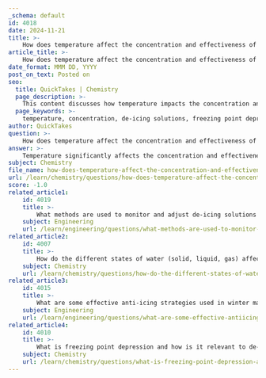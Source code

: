 ```yaml
---
_schema: default
id: 4018
date: 2024-11-21
title: >-
    How does temperature affect the concentration and effectiveness of de-icing solutions?
article_title: >-
    How does temperature affect the concentration and effectiveness of de-icing solutions?
date_format: MMM DD, YYYY
post_on_text: Posted on
seo:
  title: QuickTakes | Chemistry
  page_description: >-
    This content discusses how temperature impacts the concentration and effectiveness of de-icing solutions, including key concepts such as freezing point depression, eutectic temperature, and the thermodynamics involved in the de-icing process.
  page_keywords: >-
    temperature, concentration, de-icing solutions, freezing point depression, eutectic temperature, dilution effects, chemical selection, thermodynamics, Calcium Chloride, Magnesium Chloride, sodium chloride, winter safety, road safety
author: QuickTakes
question: >-
    How does temperature affect the concentration and effectiveness of de-icing solutions?
answer: >-
    Temperature significantly affects the concentration and effectiveness of de-icing solutions in several ways:\n\n1. **Freezing Point Depression**: The concentration of de-icing agents, such as Calcium Chloride, plays a crucial role in their effectiveness. Higher concentrations of these solutions lower the freezing point of water, allowing them to remain effective at lower temperatures. For instance, Calcium Chloride can effectively melt ice even at temperatures as low as −20 °C. This property allows for the customization of de-icing solutions based on specific weather conditions, ensuring optimal performance.\n\n2. **Eutectic Temperature**: Each de-icing chemical has a eutectic temperature, which is the lowest temperature at which it can effectively melt ice. If the temperature of the ice is colder than this eutectic temperature, the chemical will not be able to melt the ice. Therefore, while a low eutectic temperature is necessary for effective de-icing, it is not the only factor; the concentration of the solution also matters.\n\n3. **Dilution Effects**: As de-icing chemicals are applied to ice, they induce a melting process. However, this process continues until the concentration of the salt in the solution is diluted to a point where its freezing point matches the external temperature. If the temperature remains below this point, the effectiveness of the de-icing solution diminishes.\n\n4. **Temperature and Chemical Selection**: Different de-icing agents have varying effectiveness at different temperatures. For example, while rock salt (sodium chloride) is commonly used, its effectiveness decreases significantly in colder temperatures. In contrast, Calcium Chloride and Magnesium Chloride are more effective at lower temperatures, making them preferable in extremely cold conditions.\n\n5. **Thermodynamics of De-icing**: The thermodynamics of the de-icing process indicate that the melting of ice is influenced by the temperature of both the ice and the de-icing solution. The heat generated from the dissolution of the de-icing agent contributes to melting ice, and this process is more efficient at higher temperatures.\n\nIn summary, the effectiveness of de-icing solutions is closely tied to their concentration and the ambient temperature. Understanding these relationships is essential for optimizing de-icing strategies and ensuring road safety during winter conditions.
subject: Chemistry
file_name: how-does-temperature-affect-the-concentration-and-effectiveness-of-deicing-solutions.md
url: /learn/chemistry/questions/how-does-temperature-affect-the-concentration-and-effectiveness-of-deicing-solutions
score: -1.0
related_article1:
    id: 4019
    title: >-
        What methods are used to monitor and adjust de-icing solutions in response to temperature changes?
    subject: Engineering
    url: /learn/engineering/questions/what-methods-are-used-to-monitor-and-adjust-deicing-solutions-in-response-to-temperature-changes
related_article2:
    id: 4007
    title: >-
        How do the different states of water (solid, liquid, gas) affect its chemical behavior?
    subject: Chemistry
    url: /learn/chemistry/questions/how-do-the-different-states-of-water-solid-liquid-gas-affect-its-chemical-behavior
related_article3:
    id: 4015
    title: >-
        What are some effective anti-icing strategies used in winter maintenance?
    subject: Engineering
    url: /learn/engineering/questions/what-are-some-effective-antiicing-strategies-used-in-winter-maintenance
related_article4:
    id: 4010
    title: >-
        What is freezing point depression and how is it relevant to de-icing?
    subject: Chemistry
    url: /learn/chemistry/questions/what-is-freezing-point-depression-and-how-is-it-relevant-to-deicing
---
```


&nbsp;